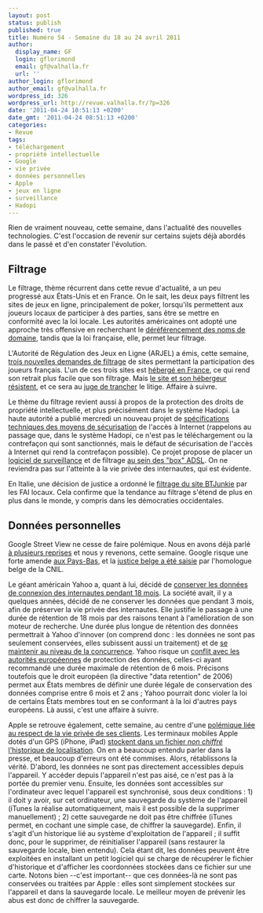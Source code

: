 ```yaml
---
layout: post
status: publish
published: true
title: Numéro 54 - Semaine du 18 au 24 avril 2011
author:
  display_name: GF
  login: gflorimond
  email: gf@valhalla.fr
  url: ''
author_login: gflorimond
author_email: gf@valhalla.fr
wordpress_id: 326
wordpress_url: http://revue.valhalla.fr/?p=326
date: '2011-04-24 10:51:13 +0200'
date_gmt: '2011-04-24 08:51:13 +0200'
categories:
- Revue
tags:
- téléchargement
- propriété intellectuelle
- Google
- vie privée
- données personnelles
- Apple
- jeux en ligne
- surveillance
- Hadopi
---
```

<p>Rien de vraiment nouveau, cette semaine, dans l'actualité des nouvelles technologies. C'est l'occasion de revenir sur certains sujets déjà abordés dans le passé et d'en constater l'évolution.</p>
<h2>Filtrage</h2>
<p>Le filtrage, thème récurrent dans cette revue d'actualité, a un peu progressé aux États-Unis et en France. On le sait, les deux pays filtrent les sites de jeux en ligne, principalement de poker, lorsqu'ils permettent aux joueurs locaux de participer à des parties, sans être se mettre en conformité avec la loi locale. Les autorités américaines ont adopté une approche très offensive en recherchant le <a href="http://www.pcinpact.com/actu/news/63134-blocage-nom-domaine-poker-doj.htm">déréférencement des noms de domaine</a>, tandis que la loi française, elle, permet leur filtrage.</p>
<p>L'Autorité de Régulation des Jeux en Ligne (ARJEL) a émis, cette semaine, <a href="http://www.pcinpact.com/actu/news/63157-arjel-blocage-sites-jeux-fai.htm">trois nouvelles demandes de filtrage</a> de sites permettant la participation des joueurs français. L'un de ces trois sites est <a href="http://www.zdnet.fr/actualites/l-arjel-demande-le-filtrage-de-trois-nouveaux-sites-de-jeux-d-argent-39760113.htm">hébergé en France</a>, ce qui rend son retrait plus facile que son filtrage. Mais <a href="http://www.pcinpact.com/actu/news/63181-arjel-jeux-argent-blocage-filtrage.htm">le site et son hébergeur résistent</a>, et ce sera au <a href="http://www.numerama.com/magazine/18608-l-arjel-exige-le-blocage-de-trois-sites-web-dont-un-francais.html">juge de trancher</a> le litige. Affaire à suivre.</p>
<p>Le thème du filtrage revient aussi à propos de la protection des droits de propriété intellectuelle, et plus précisément dans le système Hadopi. La haute autorité a publié mercredi un nouveau projet de <a href="http://www.numerama.com/magazine/18604-hadopi-un-nouveau-cahier-des-charges-pour-les-logiciels-de-filtrage.html">spécifications techniques des moyens de sécurisation</a> de l'accès à Internet (rappelons au passage que, dans le système Hadopi, ce n'est pas le téléchargement ou la contrefaçon qui sont sanctionnés, mais le défaut de sécurisation de l'accès à Internet qui rend la contrefaçon possible). Ce projet propose de placer un <a href="http://www.pcinpact.com/actu/news/63198-filtrage-box-adsl-vivendi-sfr-hadopi.htm">logiciel de surveillance</a> et de filtrage <a href="http://www.numerama.com/magazine/18609-filtrage-dans-les-box-adsl-et-atteinte-a-la-vie-privee-au-programme-de-l-hadopi.html">au sein des "box" ADSL</a>. On ne reviendra pas sur l'atteinte à la vie privée des internautes, qui est évidente.</p>
<p>En Italie, une décision de justice a ordonné le <a href="http://www.numerama.com/magazine/18619-la-justice-italienne-ordonne-le-blocage-de-btjunkie.html">filtrage du site BTJunkie</a> par les FAI locaux. Cela confirme que la tendance au filtrage s'étend de plus en plus dans le monde, y compris dans les démocraties occidentales.</p>
<h2>Données personnelles</h2>
<p>Google Street View ne cesse de faire polémique. Nous en avons déjà parlé <a href="http://www.google.com/cse?cx=007528237610497066360%3Atooxybveeoo&ie=UTF-8&q=street+view">à plusieurs reprises</a> et nous y revenons, cette semaine. Google risque une forte amende <a href="http://www.google.com/cse?cx=007528237610497066360%3Atooxybveeoo&ie=UTF-8&q=street+view">aux Pays-Bas</a>, et la <a href="http://www.numerama.com/magazine/18626-la-justice-belge-se-penche-sur-google-street-view.html">justice belge a été saisie</a> par l'homologue belge de la CNIL.</p>
<p>Le géant américain Yahoo a, quant à lui, décidé de <a href="http://www.zdnet.fr/actualites/donnees-privees-revirement-yahoo-revient-a-18-mois-de-conservation-des-logs-39760081.htm">conserver les données de connexion des internautes pendant 18 mois</a>. La société avait, il y a quelques années, décidé de ne conserver les données que pendant 3 mois, afin de préserver la vie privée des internautes. Elle justifie le passage à une durée de rétention de 18 mois par des raisons tenant à l'amélioration de son moteur de recherche. Une durée plus longue de rétention des données permettrait à Yahoo d'innover (on comprend donc : les données ne sont pas seulement conservées, elles subissent aussi un traitement) et de <a href="http://www.pcinpact.com/actu/news/63185-retention-logs-donnees-connexion-yahoo.htm">se maintenir au niveau de la concurrence</a>. Yahoo risque un <a href="http://www.numerama.com/magazine/18597-donnees-personnelles-yahoo-risque-le-bras-de-fer-avec-l-europe.html">conflit avec les autorités européennes</a> de protection des données, celles-ci ayant recommandé une durée maximale de rétention de 6 mois. Précisons toutefois que le droit européen (la directive "data retention" de 2006) permet aux États membres de définir une durée légale de conservation des données comprise entre 6 mois et 2 ans ; Yahoo pourrait donc violer la loi de certains États membres tout en se conformant à la loi d'autres pays européens. Là aussi, c'est une affaire à suivre.</p>
<p>Apple se retrouve également, cette semaine, au centre d'une <a href="http://www.numerama.com/magazine/18611-apple-et-le-fichier-qui-trace-les-deplacements-d-un-iphone.html">polémique liée au respect de la vie privée de ses clients</a>. Les terminaux mobiles Apple dotés d'un GPS (iPhone, iPad) <a href="http://www.macgeneration.com/unes/voir/129452/consolidated.db-la-polemique-et-les-faits">stockent dans un fichier <i>non chiffré</i> l'historique de localisation</a>. On en a beaucoup entendu parler dans la presse, et beaucoup d'erreurs ont été commises. Alors, rétablissons la vérité. D'abord, les données ne sont pas directement accessibles depuis l'appareil. Y accéder depuis l'appareil n'est pas aisé, ce n'est pas à la portée du premier venu. Ensuite, les données sont accessibles sur l'ordinateur avec lequel l'appareil est synchronisé, sous deux conditions : 1) il doit y avoir, sur cet ordinateur, une sauvegarde du système de l'appareil (iTunes la réalise automatiquement, mais il est possible de la supprimer manuellement) ; 2) cette sauvegarde ne doit pas être chiffrée (iTunes permet, en cochant une simple case, de chiffrer la sauvegarde). Enfin, il s'agit d'un historique lié au système d'exploitation de l'appareil ; il suffit donc, pour le supprimer, de réinitialiser l'appareil (sans restaurer la sauvegarde locale, bien entendu). Cela étant dit, les données peuvent être exploitées en installant un petit logiciel qui se charge de récupérer le fichier d'historique et d'afficher les coordonnées stockées dans ce fichier sur une carte. Notons bien --c'est important-- que ces données-là ne sont pas conservées ou traitées par Apple : elles sont simplement stockées sur l'appareil et dans la sauvegarde locale. Le meilleur moyen de prévenir les abus est donc de chiffrer la sauvegarde.</p>
